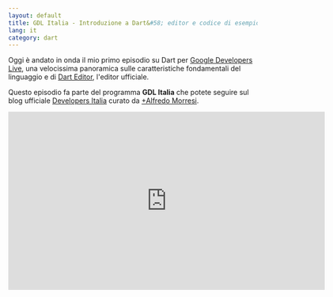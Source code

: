 ```yaml
---
layout: default
title: GDL Italia - Introduzione a Dart&#58; editor e codice di esempio
lang: it
category: dart
---
```


Oggi è andato in onda il mio primo episodio su Dart per [Google Developers Live](https://developers.google.com/live/shows/242142111/), una velocissima panoramica sulle caratteristiche fondamentali del linguaggio e di [Dart Editor](http://dartlang.org/editor), l'editor ufficiale.


Questo episodio fa parte del programma **GDL Italia** che potete seguire sul blog ufficiale [Developers Italia](http://developersitalia.blogspot.it/) curato da [+Alfredo Morresi](https://plus.google.com/108670469644954045753/posts).

<div class="video-container">
    <iframe width="640" height="360" src="http://www.youtube.com/embed/wcJ0zJQm7gw" frameborder="0" allowfullscreen></iframe>
</div>
